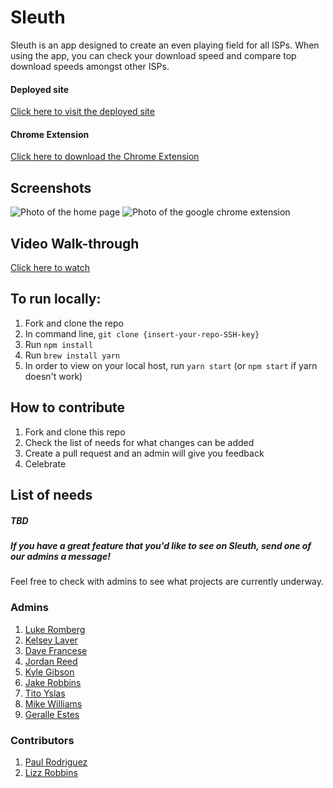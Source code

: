 # Sleuth
Sleuth is an app designed to create an even playing field for all ISPs. When using the app, you can check your download speed and compare top download speeds amongst other ISPs.
#### Deployed site
[Click here to visit the deployed site](https://speed-sleuth.firebaseapp.com)
#### Chrome Extension
[Click here to download the Chrome Extension](https://chrome.google.com/webstore/detail/sleuth/ljcgfcpjeioeodhbpjjfamlikpgmnhno/related?hl=en)

## Screenshots
![Photo of the home page](./screenshots/home.png)
![Photo of the google chrome extension](./screenshots/extension.png)

## Video Walk-through
[Click here to watch](https://www.youtube.com/watch?v=Km-MMM9Cti0)

## To run locally:
1. Fork and clone the repo
2. In command line, `git clone {insert-your-repo-SSH-key}`
3. Run `npm install`
4. Run `brew install yarn`
5. In order to view on your local host, run `yarn start` (or `npm start` if yarn doesn't work)

## How to contribute
1. Fork and clone this repo
2. Check the list of needs for what changes can be added
3. Create a pull request and an admin will give you feedback
4. Celebrate

## List of needs
##### TBD

##### If you have a great feature that you'd like to see on Sleuth, send one of our admins a message!

Feel free to check with admins to see what projects are currently underway.

### Admins
1. [Luke Romberg](https://github.com/lukeromberg)
2. [Kelsey Laver](https://github.com/kalaver8)
3. [Dave Francese](https://github.com/davefrancese)
4. [Jordan Reed](https://github.com/jordanreed23)
5. [Kyle Gibson](https://github.com/kylegibson15)
6. [Jake Robbins](https://github.com/iamjakerobbins)
7. [Tito Yslas](https://github.com/tyslas)
8. [Mike Williams](https://github.com/willofmike)
9. [Geralle Estes](https://github.com/geralle)

### Contributors
1. [Paul Rodriguez](https://github.com/prdesignwork)
2. [Lizz Robbins](https://github.com/lizzrobbins)
